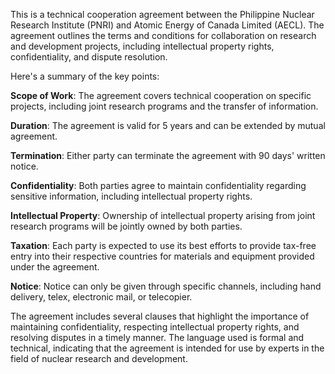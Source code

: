 This is a technical cooperation agreement between the Philippine Nuclear Research Institute (PNRI) and Atomic Energy of Canada Limited (AECL). The agreement outlines the terms and conditions for collaboration on research and development projects, including intellectual property rights, confidentiality, and dispute resolution.

Here's a summary of the key points:

**Scope of Work**: The agreement covers technical cooperation on specific projects, including joint research programs and the transfer of information.

**Duration**: The agreement is valid for 5 years and can be extended by mutual agreement.

**Termination**: Either party can terminate the agreement with 90 days' written notice.

**Confidentiality**: Both parties agree to maintain confidentiality regarding sensitive information, including intellectual property rights.

**Intellectual Property**: Ownership of intellectual property arising from joint research programs will be jointly owned by both parties.

**Taxation**: Each party is expected to use its best efforts to provide tax-free entry into their respective countries for materials and equipment provided under the agreement.

**Notice**: Notice can only be given through specific channels, including hand delivery, telex, electronic mail, or telecopier.

The agreement includes several clauses that highlight the importance of maintaining confidentiality, respecting intellectual property rights, and resolving disputes in a timely manner. The language used is formal and technical, indicating that the agreement is intended for use by experts in the field of nuclear research and development.
